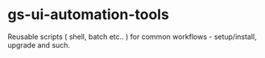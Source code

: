 gs-ui-automation-tools
======================

Reusable scripts ( shell, batch etc.. ) for common workflows - setup/install, upgrade and such. 
